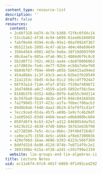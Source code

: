 ```yaml
---
content_type: resource-list
description: ''
draft: false
resources:
  content:
  - 2c66f328-bd7d-4c7d-b388-f2f6c0fd4c14
  - 53ccba62-4f38-4c94-b899-81ee8b160059
  - fabf0e49-9394-4c4b-93e1-06af0924f367
  - 0b5221eb-2095-4c47-ab1e-484c40e69649
  - 356b4564-d981-4d7e-9a0a-38f19d093f09
  - d0c6aefa-605a-4fa6-90c2-4004d6f9c8c8
  - 5b2d0f72-7d2c-4632-aa4e-cde870806063
  - a1fd863e-fa4c-4e77-92bb-ecb8a7ebef68
  - 6b84bf87-f69e-4949-a05b-5b6415ad94ed
  - 454a8b6e-1c3f-43c5-aec4-02be2f620549
  - 22a1153c-5bd5-4cba-81c2-50ccdf7924a7
  - 68f93a1d-71de-4faf-87d2-f539af489672
  - 16d740b8-a8c7-4559-a1e9-5892ef56c5ee
  - 8168b3f6-9352-4d8a-89fb-6ab55c9dd114
  - 0c597ba8-5bab-4b2b-a4f9-046c041685d4
  - fa2f9045-f237-423c-a1fa-f6bec780acb3
  - 89d6b9a6-f440-4aa2-8b24-67ef9f5cd1ef
  - 7ecc9ced-014a-4575-a69b-1e9c7c4b26df
  - 2ab05bd2-03dd-44b8-bead-e0b6d08bc684
  - 050fd6f4-6c63-42ef-a312-8468854dafb3
  - b423b312-4b30-47d0-b86e-367b3e63bf90
  - a2728598-7e5c-4cca-8bbc-29f40d726db7
  - ca9eca75-1558-4e5c-a584-af8eb730003b
  - 429ef66d-1bae-4606-b393-0223c566f369
  - 8ddfd32d-8a96-412d-874b-7e8714f9c2e1
  - 3093398e-615a-4f28-a2d1-c591f99e2339
  website: lie-groups-and-lie-algebras-ii
title: Lecture Notes
uid: ec11e6f4-6fc8-401f-b069-9f1492ced292
---
```

